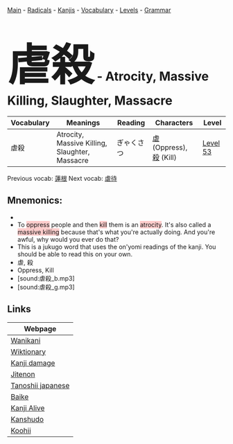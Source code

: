 <style> bigfont {font-size: 100px}</style>
[Main](../README.md) -
[Radicals](../radicals.md) -
[Kanjis](../kanjis.md) -
[Vocabulary](../vocabulary.md) -
[Levels](../levels.md) -
[Grammar](../grammar.md)
# <bigfont> 虐殺</bigfont> - Atrocity, Massive Killing, Slaughter, Massacre 

| Vocabulary | Meanings | Reading | Characters | Level |
| --- | --- | --- | --- | --- |
| 虐殺 | Atrocity, Massive Killing, Slaughter, Massacre | ぎゃくさつ |  [虐](../kanjis/虐.md) (Oppress), [殺](../kanjis/殺.md) (Kill) | [Level 53](../levels/wk_level53.md) |

Previous vocab: [蓮根](蓮根.md) Next vocab: [虐待](虐待.md) 

## Mnemonics:

* 
* To <span style="background-color:#ffcccb"> oppress</span> people and then <span style="background-color:#ffcccb"> kill</span> them is an <span style="background-color:#ffcccb"> atrocity</span>. It's also called a <span style="background-color:#ffcccb"> massive killing</span> because that's what you're actually doing. And you're awful, why would you ever do that?
* This is a jukugo word that uses the on'yomi readings of the kanji. You should be able to read this on your own.
* 虐, 殺
* Oppress, Kill
* [sound:虐殺_b.mp3]
* [sound:虐殺_g.mp3]


## Links 

| Webpage |
| --- |
| [Wanikani          ](https://www.wanikani.com/kanji/虐殺) |
| [Wiktionary        ](https://en.wiktionary.org/wiki/虐殺) |
| [Kanji damage      ](http://www.kanjidamage.com/kanji/search?utf8=✓&q=虐殺) |
| [Jitenon           ](https://jitenon.com/kanji/虐殺) |
| [Tanoshii japanese ](https://www.tanoshiijapanese.com/dictionary/kanji.cfm?k=虐殺) |
| [Baike             ](https://baike.baidu.com/item/虐殺) |
| [Kanji Alive       ](https://app.kanjialive.com/虐殺) |
| [Kanshudo          ](https://www.kanshudo.com/searchmn?q=虐殺) |
| [Koohii            ](https://kanji.koohii.com/study/kanji/虐殺) |
